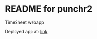 README for punchr2
==========================
TimeSheet webapp

Deployed app at: [link](http://punchr.dynns.com:8090/)